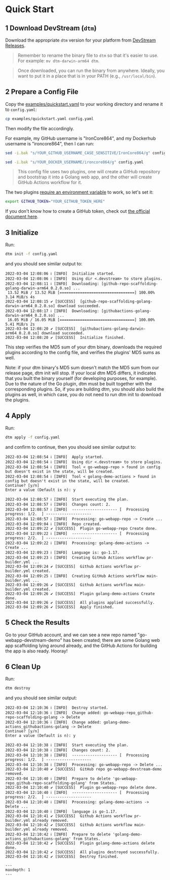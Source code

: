 # Quick Start

## 1 Download DevStream (`dtm`)

Download the appropriate `dtm` version for your platform from [DevStream Releases](https://github.com/merico-dev/stream/releases).

> Remember to rename the binary file to `dtm` so that it's easier to use. For example: `mv dtm-darwin-arm64 dtm`.

> Once downloaded, you can run the binary from anywhere. Ideally, you want to put it in a place that is in your PATH (e.g., `/usr/local/bin`).

## 2 Prepare a Config File

Copy the [examples/quickstart.yaml](../examples/quickstart.yaml) to your working directory and rename it to `config.yaml`:

```bash
cp examples/quickstart.yaml config.yaml
```

Then modify the file accordingly.

For example, my GitHub username is "IronCore864", and my Dockerhub username is "ironcore864", then I can run:

```bash
sed -i.bak "s/YOUR_GITHUB_USERNAME_CASE_SENSITIVE/IronCore864/g" config.yaml

sed -i.bak "s/YOUR_DOCKER_USERNAME/ironcore864/g" config.yaml
```

> This config file uses two plugins, one will create a GitHub repository and bootstrap it into a Golang web app, and the other will create GitHub Actions workflow for it.

The two plugins [require an environment variable](./plugins/github-repo-scaffolding-golang.md) to work, so let's set it:

```bash
export GITHUB_TOKEN="YOUR_GITHUB_TOKEN_HERE"
```

If you don't know how to create a GitHub token, check out [the official document here](https://docs.github.com/en/authentication/keeping-your-account-and-data-secure/creating-a-personal-access-token).

## 3 Initialize

Run:

```bash
dtm init -f config.yaml
```

and you should see similar output to:

```
2022-03-04 12:08:06 ℹ [INFO]  Initialize started.
2022-03-04 12:08:06 ℹ [INFO]  Using dir <.devstream> to store plugins.
2022-03-04 12:08:11 ℹ [INFO]  Downloading: [github-repo-scaffolding-golang-darwin-arm64_0.2.0.so] ...
 13.52 MiB / 13.52 MiB [=================================] 100.00% 3.14 MiB/s 4s
2022-03-04 12:08:15 ✔ [SUCCESS]  [github-repo-scaffolding-golang-darwin-arm64_0.2.0.so] download succeeded.
2022-03-04 12:08:17 ℹ [INFO]  Downloading: [githubactions-golang-darwin-arm64_0.2.0.so] ...
 16.05 MiB / 16.05 MiB [=================================] 100.00% 5.41 MiB/s 2s
2022-03-04 12:08:20 ✔ [SUCCESS]  [githubactions-golang-darwin-arm64_0.2.0.so] download succeeded.
2022-03-04 12:08:20 ✔ [SUCCESS]  Initialize finished.
```

This step verifies the MD5 sum of your dtm binary, downloads the required plugins according to the config file, and verifies the plugins' MD5 sums as well.

Note: if your dtm binary's MD5 sum doesn't match the MD5 sum from our release page, dtm init will stop. If your local dtm MD5 differs, it indicates that you built the binary yourself (for developing purposes, for example). Due to the nature of the Go plugin, dtm must be built together with the corresponding plugins. So, if you are building dtm, you should also build the plugins as well, in which case, you do not need to run dtm init to download the plugins.

## 4 Apply

Run:

```bash
dtm apply -f config.yaml
```

and confirm to continue, then you should see similar output to:

```
2022-03-04 12:08:54 ℹ [INFO]  Apply started.
2022-03-04 12:08:54 ℹ [INFO]  Using dir <.devstream> to store plugins.
2022-03-04 12:08:54 ℹ [INFO]  Tool < go-webapp-repo > found in config but doesn't exist in the state, will be created.
2022-03-04 12:08:54 ℹ [INFO]  Tool < golang-demo-actions > found in config but doesn't exist in the state, will be created.
Continue? [y/n]
Enter a value (Default is n): y

2022-03-04 12:08:57 ℹ [INFO]  Start executing the plan.
2022-03-04 12:08:57 ℹ [INFO]  Changes count: 2.
2022-03-04 12:08:57 ℹ [INFO]  -------------------- [  Processing progress: 1/2.  ] --------------------
2022-03-04 12:08:57 ℹ [INFO]  Processing: go-webapp-repo -> Create ...
2022-03-04 12:09:04 ℹ [INFO]  Repo created.
2022-03-04 12:09:22 ✔ [SUCCESS]  Plugin go-webapp-repo Create done.
2022-03-04 12:09:22 ℹ [INFO]  -------------------- [  Processing progress: 2/2.  ] --------------------
2022-03-04 12:09:22 ℹ [INFO]  Processing: golang-demo-actions -> Create ...
2022-03-04 12:09:23 ℹ [INFO]  Language is: go-1.17.
2022-03-04 12:09:23 ℹ [INFO]  Creating GitHub Actions workflow pr-builder.yml ...
2022-03-04 12:09:24 ✔ [SUCCESS]  Github Actions workflow pr-builder.yml created.
2022-03-04 12:09:25 ℹ [INFO]  Creating GitHub Actions workflow main-builder.yml ...
2022-03-04 12:09:26 ✔ [SUCCESS]  Github Actions workflow main-builder.yml created.
2022-03-04 12:09:26 ✔ [SUCCESS]  Plugin golang-demo-actions Create done.
2022-03-04 12:09:26 ✔ [SUCCESS]  All plugins applied successfully.
2022-03-04 12:09:26 ✔ [SUCCESS]  Apply finished.
```
## 5 Check the Results

Go to your GitHub account, and we can see a new repo named "go-webapp-devstream-demo" has been created; there are some Golang web app scaffolding lying around already, and the GitHub Actions for building the app is also ready. Hooray!

## 6 Clean Up

Run:

```bash
dtm destroy
```

and you should see similar output:

```
2022-03-04 12:10:36 ℹ [INFO]  Destroy started.
2022-03-04 12:10:36 ℹ [INFO]  Change added: go-webapp-repo_github-repo-scaffolding-golang -> Delete
2022-03-04 12:10:36 ℹ [INFO]  Change added: golang-demo-actions_githubactions-golang -> Delete
Continue? [y/n]
Enter a value (Default is n): y

2022-03-04 12:10:38 ℹ [INFO]  Start executing the plan.
2022-03-04 12:10:38 ℹ [INFO]  Changes count: 2.
2022-03-04 12:10:38 ℹ [INFO]  -------------------- [  Processing progress: 1/2.  ] --------------------
2022-03-04 12:10:38 ℹ [INFO]  Processing: go-webapp-repo -> Delete ...
2022-03-04 12:10:40 ✔ [SUCCESS]  GitHub repo go-webapp-devstream-demo removed.
2022-03-04 12:10:40 ℹ [INFO]  Prepare to delete 'go-webapp-repo_github-repo-scaffolding-golang' from States.
2022-03-04 12:10:40 ✔ [SUCCESS]  Plugin go-webapp-repo delete done.
2022-03-04 12:10:40 ℹ [INFO]  -------------------- [  Processing progress: 2/2.  ] --------------------
2022-03-04 12:10:40 ℹ [INFO]  Processing: golang-demo-actions -> Delete ...
2022-03-04 12:10:40 ℹ [INFO]  language is go-1.17.
2022-03-04 12:10:41 ✔ [SUCCESS]  Github Actions workflow pr-builder.yml already removed.
2022-03-04 12:10:42 ✔ [SUCCESS]  Github Actions workflow main-builder.yml already removed.
2022-03-04 12:10:42 ℹ [INFO]  Prepare to delete 'golang-demo-actions_githubactions-golang' from States.
2022-03-04 12:10:42 ✔ [SUCCESS]  Plugin golang-demo-actions delete done.
2022-03-04 12:10:42 ✔ [SUCCESS]  All plugins destroyed successfully.
2022-03-04 12:10:42 ✔ [SUCCESS]  Destroy finished.
```

```{toctree}
---
maxdepth: 1
---
```